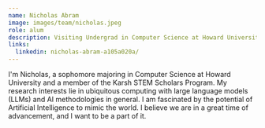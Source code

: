 ```yaml
---
name: Nicholas Abram
image: images/team/nicholas.jpeg
role: alum
description: Visiting Undergrad in Computer Science at Howard University
links:
  linkedin: nicholas-abram-a105a020a/
---
```


I'm Nicholas, a sophomore majoring in Computer Science at Howard University and a member of the Karsh STEM Scholars Program.
My research interests lie in ubiquitous computing with large language models (LLMs) and AI methodologies in general. I am 
fascinated by the potential of Artificial Intelligence to mimic the world. I believe we are in a great time of advancement, 
and I want to be a part of it.

